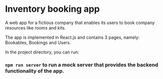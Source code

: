 # Inventory booking app

A web app for a fictious company that enables its users to book company resources like rooms and kits. 

The app is implemented in React.js and contains 3 pages, namely:  Bookables, Bookings and Users.

In the project directory, you can run:
### `npm run server` to run a mock server that  provides the backend functionality of the app. 




